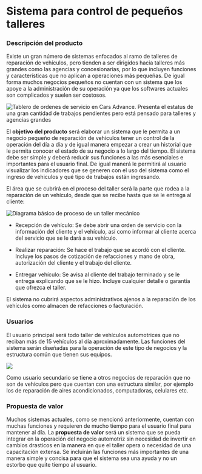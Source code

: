 ﻿# Sistema para control de pequeños talleres

  

### Descripción del producto

Existe un gran número de sistemas  enfocados al ramo de talleres de reparación de vehículos, pero  tienden a ser dirigidos  hacia  talleres  más  grandes  como las agencias y concesionarias, por lo que incluyen  funciones y características que no aplican  a  operaciones  más pequeñas. De igual forma muchos negocios pequeños no cuentan con un sistema que los apoye a la administración de su operación ya que los softwares actuales son complicados y suelen ser costosos.

![Tablero de ordenes de servicio en Cars Advance. Presenta el estatus de una gran cantidad de trabajos pendientes pero está pensado para talleres y agencias grandes](https://atsuro0.s-ul.eu/FBhmn5l1)

El **objetivo del producto**  será  elaborar un sistema que le permita  a  un negocio  pequeño de reparación de vehículos  tener un control de la  operación del día a día y de  igual  manera  empezar a  crear un  historial que le  permita  conocer  el  estado de  su  negocio a lo largo del  tiempo. El sistema debe ser simple y deberá reducir sus funciones a las más esenciales e importantes para el usuario final. De igual manerá le permitirá al usuario visualizar los indicadores que se generen con el uso del sistema como el ingreso de vehiculos y qué tipo de trabajos están ingresando.

El área que se cubrirá  en  el  proceso del taller será la parte que rodea a la reparación de un  vehículo, desde que se recibe hasta que se le entrega al cliente:
 

![Diagrama básico de proceso de un taller mecánico](https://atsuro0.s-ul.eu/sMIkhJVj)

- Recepción de vehículo: Se debe abrir una orden de servicio con la información del cliente y el vehículo, así como informar al cliente acerca del servicio que se le dará a su vehículo.

- Realizar reparación: Se hace el trabajo que se acordó con el cliente. Incluye los pasos de cotización de refacciones y mano de obra, autorización del cliente y el trabajo del cliente.

- Entregar vehículo: Se avisa al cliente del trabajo terminado y se le entrega explicando que se le hizo. Incluye cualquier detalle o garantía que ofrezca el taller.

El sistema no cubrirá aspectos administrativos ajenos a la reparación de los vehículos como almacen de refacciones o facturación.

### Usuarios
El usuario principal será todo taller de vehículos automotrices que no reciban más de 15 vehículos al día aproximadamente. Las funciones del sistema serán diseñadas para la operación de este tipo de negocios y la estructura común que tienen sus equipos.

![](https://lh3.googleusercontent.com/bmTcj2dmu-coxFlNPeoIcJQurrak3fmlSg1S8s2GD_SVwUfO82Zf5jE9eGNDHSBfmePdPN7IhVjDBncElJP6ypqjY8TEXvsm4l0Y8OmG7E8jtXKqOpZ0o0wy_4sZPzlRzkuQ7nclHSgBWK4YjoJYOQ)

Como usuario secundario se tiene a otros negocios de reparación que no son de vehículos pero que cuentan con una estructura similar, por ejemplo los de reparación de aires acondicionados, computadoras, celulares etc.

### Propuesta de valor


Muchos sistemas actuales, como se mencionó anteriormente, cuentan con muchas funciones y requieren de mucho tiempo para el usuario final para mantener al día. La **propuesta de valor** será un sistema que se pueda integrar en la operación del negocio automotriz sin necesidad de invertir en cambios drasticos en la manera en que el taller opera o necesidad de una capacitación extensa. Se incluirán las funciones más importantes de una manera simple y concisa para que el sistema sea una ayuda y no un estorbo que quite tiempo al usuario.

